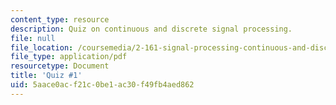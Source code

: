 ```yaml
---
content_type: resource
description: Quiz on continuous and discrete signal processing.
file: null
file_location: /coursemedia/2-161-signal-processing-continuous-and-discrete-fall-2008/5aace0acf21c0be1ac30f49fb4aed862_quiz1_07.pdf
file_type: application/pdf
resourcetype: Document
title: 'Quiz #1'
uid: 5aace0ac-f21c-0be1-ac30-f49fb4aed862
---
```

